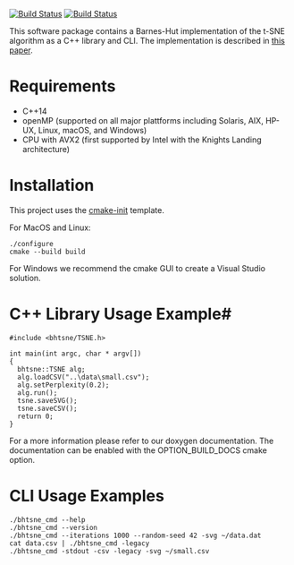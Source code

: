 
[![Build Status](https://travis-ci.org/hpicgs/bhtsne.svg)](https://travis-ci.org/hpicgs/bhtsne)
[![Build Status](https://ci.appveyor.com/api/projects/status/1d4q1pd8d3h6rpoe?svg=true)](https://ci.appveyor.com/project/chistopher/bhtsne)


This software package contains a Barnes-Hut implementation of the t-SNE algorithm as a C++ library and CLI. The implementation is described in [this paper](http://lvdmaaten.github.io/publications/papers/JMLR_2014.pdf).


# Requirements #
- C++14
- openMP (supported on all major plattforms including Solaris, AIX, HP-UX, Linux, macOS, and Windows)
- CPU with AVX2 (first supported by Intel with the Knights Landing architecture)

# Installation #

This project uses the [cmake-init](https://github.com/cginternals/cmake-init) template.

For MacOS and Linux:
```
./configure
cmake --build build
```
For Windows we recommend the cmake GUI to create a Visual Studio solution.

# C++ Library Usage Example#
```
#include <bhtsne/TSNE.h>

int main(int argc, char * argv[])
{
  bhtsne::TSNE alg;
  alg.loadCSV("..\data\small.csv");
  alg.setPerplexity(0.2);
  alg.run();
  tsne.saveSVG();
  tsne.saveCSV();
  return 0;
}
```
For a more information please refer to our doxygen documentation. The documentation can be enabled with the OPTION_BUILD_DOCS cmake option.

# CLI Usage Examples #
```
./bhtsne_cmd --help
./bhtsne_cmd --version
./bhtsne_cmd --iterations 1000 --random-seed 42 -svg ~/data.dat
cat data.csv | ./bhtsne_cmd -legacy
./bhtsne_cmd -stdout -csv -legacy -svg ~/small.csv
```
